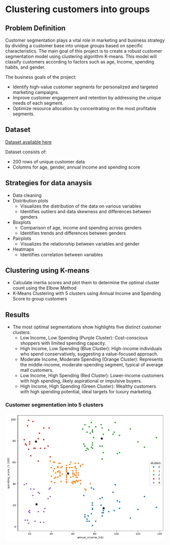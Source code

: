 # Clustering customers into groups

## Problem Definition

Customer segmentation plays a vital role in marketing and business strategy by dividing a customer base into unique groups based on specific characteristics. The main goal of this project is to create a robust customer segmentation model using clustering algorithm K-means. This model will classify customers according to factors such as age, Income, spending habits, and gender. 

The business goals of the project:
- Identify high-value customer segments for personalized and targeted marketing campaigns.
- Improve customer engagement and retention by addressing the unique needs of each segment.
- Optimize resource allocation by concentrating on the most profitable segments.


## Dataset
[Dataset available here](https://www.kaggle.com/datasets/vjchoudhary7/customer-segmentation-tutorial-in-python)

Dataset consists of:
- 200 rows of unique customer data
- Columns for age, gender, annual income and spending score


## Strategies for data anaysis

- Data cleaning
- Distribution plots 
    - Visualizes the distribution of the data on various variables
    - Identifies outliers and data skewness and differences between genders
- Boxplots
    - Comparison of age, income and spending across genders
    - Identifies trends and differences between genders
- Pairplots
    - Visualizes the relationship between variables and gender
- Heatmaps
    - Identifies correlation between variables


## Clustering using K-means
- Calculate inertia scores and plot them to determine the optimal cluster count using the Elbow Method
- K-Means Clustering with 5 clusters using Annual Income and Spending Score to group customers

## Results

- The most optimal segmentations show highlights five distinct customer clusters:
    - Low Income, Low Spending (Purple Cluster): Cost-conscious shoppers with limited spending capacity.
    - High Income, Low Spending (Blue Cluster): High-income individuals who spend conservatively, suggesting a value-focused approach.
    - Moderate Income, Moderate Spending (Orange Cluster): Represents the middle-income, moderate-spending segment, typical of average mall customers.
    - Low Income, High Spending (Red Cluster): Lower-income customers with high spending, likely aspirational or impulsive buyers.
    - High Income, High Spending (Green Cluster): Wealthy customers with high spending potential, ideal targets for luxury marketing.

### Customer segmentation into 5 clusters
![alt text](image.png)
